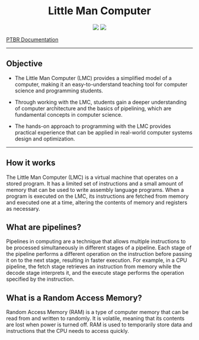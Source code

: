 <h1 align="center"> Little Man Computer </h1>

<div align="center">
  <img src="https://img.shields.io/badge/Version-0.8-303060"/>
  <img src="https://img.shields.io/badge/Status-Under%20Development-9cf"/>
 </div>

[PTBR Documentation](README-PTBR.md)

---
## Objective

* The Little Man Computer (LMC) provides a simplified model of a computer, making it an easy-to-understand teaching tool for computer science and programming students.

* Through working with the LMC, students gain a deeper understanding of computer architecture and the basics of pipelining, which are fundamental concepts in computer science.

* The hands-on approach to programming with the LMC provides practical experience that can be applied in real-world computer systems design and optimization.

---
## How it works

The Little Man Computer (LMC) is a virtual machine that operates on a stored program. It has a limited set of instructions and a small amount of memory that can be used to write assembly language programs. When a program is executed on the LMC, its instructions are fetched from memory and executed one at a time, altering the contents of memory and registers as necessary.

## What are pipelines? 

Pipelines in computing are a technique that allows multiple instructions to be processed simultaneously in different stages of a pipeline.
Each stage of the pipeline performs a different operation on the instruction before passing it on to the next stage, resulting in faster execution.
For example, in a CPU pipeline, the fetch stage retrieves an instruction from memory while the decode stage interprets it, and the execute stage performs the operation specified by the instruction.

## What is a Random Access Memory?

Random Access Memory (RAM) is a type of computer memory that can be read from and written to randomly.
It is volatile, meaning that its contents are lost when power is turned off.
RAM is used to temporarily store data and instructions that the CPU needs to access quickly.

